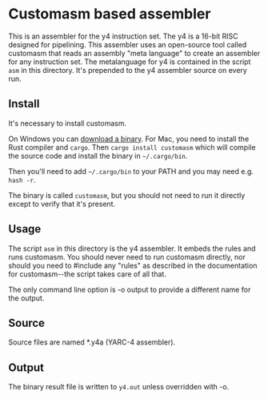 # Customasm based assembler

This is an assembler for the y4 instruction set. The y4 is a 16-bit RISC designed for
pipelining. This assembler uses an open-source tool called customasm that reads an assembly
"meta language" to create an assembler for any instruction set. The metalanguage for y4 is
contained in the script `asm` in this directory. It's prepended to the y4 assembler source
on every run.

## Install

It's necessary to install customasm.

On Windows you can [download a binary](https://github.com/hlorenzi/customasm/releases).
For Mac, you need to install the Rust compiler and `cargo`. Then `cargo install customasm`
which will compile the source code and install the binary in `~/.cargo/bin`.

Then you'll need to add `~/.cargo/bin` to your PATH and you may need e.g. `hash -r`.

The binary is called `customasm`, but you should not need to run it directly except to
verify that it's present.

## Usage

The script `asm` in this directory is the y4 assembler. It embeds the rules and runs
customasm. You should never need to run customasm directly, nor should you need to
\#include any "rules" as described in the documentation for customasm--the script
takes care of all that.

The only command line option is -o output to provide a different name for the output.

## Source

Source files are named *.y4a (YARC-4 assembler).

## Output

The binary result file is written to `y4.out` unless overridden with -o.

